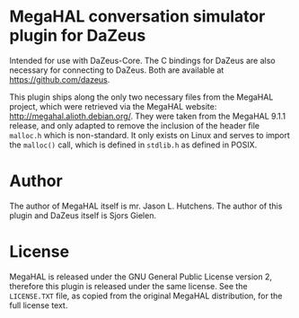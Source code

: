 # MegaHAL conversation simulator plugin for DaZeus

Intended for use with DaZeus-Core. The C bindings for DaZeus are also necessary
for connecting to DaZeus. Both are available at https://github.com/dazeus.

This plugin ships along the only two necessary files from the MegaHAL project,
which were retrieved via the MegaHAL website:
http://megahal.alioth.debian.org/. They were taken from the MegaHAL 9.1.1
release, and only adapted to remove the inclusion of the header file `malloc.h`
which is non-standard. It only exists on Linux and serves to import the
`malloc()` call, which is defined in `stdlib.h` as defined in POSIX.

# Author

The author of MegaHAL itself is mr. Jason L. Hutchens. The author of this
plugin and DaZeus itself is Sjors Gielen.

# License

MegaHAL is released under the GNU General Public License version 2, therefore
this plugin is released under the same license. See the `LICENSE.TXT` file, as
copied from the original MegaHAL distribution, for the full license text.
